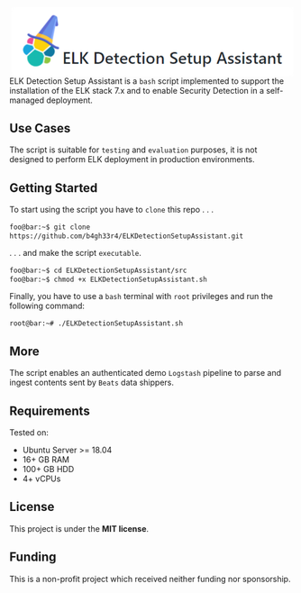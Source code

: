 <img src="misc/logo.png" style="float:right" width="500px" alt="ELK Detection Setup Assistant">

ELK Detection Setup Assistant is a `bash` script implemented to support the installation of the ELK stack 7.x and to enable Security Detection in a self-managed deployment.

## Use Cases

The script is suitable for `testing` and `evaluation` purposes, it is not designed to perform ELK deployment in production environments.

## Getting Started

To start using the script you have to `clone` this repo . . .

```console
foo@bar:~$ git clone https://github.com/b4gh33r4/ELKDetectionSetupAssistant.git
```
. . . and make the script `executable`.

```console
foo@bar:~$ cd ELKDetectionSetupAssistant/src
foo@bar:~$ chmod +x ELKDetectionSetupAssistant.sh
```

Finally, you have to use a `bash` terminal with `root` privileges and run the following command:

```console
root@bar:~# ./ELKDetectionSetupAssistant.sh
```

## More

The script enables an authenticated demo `Logstash` pipeline to parse and ingest contents sent by `Beats` data shippers.

## Requirements

Tested on:
- Ubuntu Server >= 18.04
- 16+ GB RAM
- 100+ GB HDD
- 4+ vCPUs

## License

This project is under the **MIT license**.

## Funding

This is a non-profit project which received neither funding nor sponsorship.
